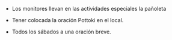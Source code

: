 [nombre]: <> (Kaskondoak 1)
[sidebar]: <> (Kaskondoak 1)
[icon]: <> (fa-hand-fist)
[exit]: <> (exit)

- Los monitores llevan en las actividades especiales la pañoleta

- Tener colocada la oración Pottoki en el local.

- Todos los sábados a una oración breve.